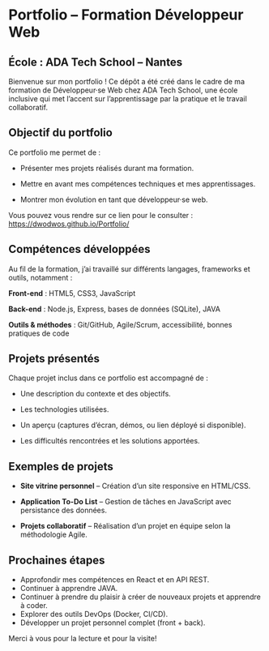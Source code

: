 # Portfolio – Formation Développeur Web

## École : ADA Tech School – Nantes

Bienvenue sur mon portfolio !
Ce dépôt a été créé dans le cadre de ma formation de Développeur·se Web chez ADA Tech School, une école inclusive qui met l’accent sur l’apprentissage par la pratique et le travail collaboratif.

## Objectif du portfolio

Ce portfolio me permet de :

 - Présenter mes projets réalisés durant ma formation.

 - Mettre en avant mes compétences techniques et mes apprentissages.

 - Montrer mon évolution en tant que développeur·se web.

Vous pouvez vous rendre sur ce lien pour le consulter : https://dwodwos.github.io/Portfolio/

## Compétences développées

Au fil de la formation, j’ai travaillé sur différents langages, frameworks et outils, notamment :

**Front-end** : HTML5, CSS3, JavaScript

**Back-end** : Node.js, Express, bases de données (SQLite), JAVA

**Outils & méthodes** : Git/GitHub, Agile/Scrum, accessibilité, bonnes pratiques de code

## Projets présentés

Chaque projet inclus dans ce portfolio est accompagné de :

 - Une description du contexte et des objectifs.

 - Les technologies utilisées.

 - Un aperçu (captures d’écran, démos, ou lien déployé si disponible).

 - Les difficultés rencontrées et les solutions apportées.

## Exemples de projets

 - **Site vitrine personnel** – Création d’un site responsive en HTML/CSS.

 - **Application To-Do List** – Gestion de tâches en JavaScript avec persistance des données.

 - **Projets collaboratif** – Réalisation d’un projet en équipe selon la méthodologie Agile.


## Prochaines étapes

 - Approfondir mes compétences en React et en API REST.
 - Continuer à apprendre JAVA.
 - Continuer à prendre du plaisir à créer de nouveaux projets et apprendre à coder.
 - Explorer des outils DevOps (Docker, CI/CD).
 - Développer un projet personnel complet (front + back).

Merci à vous pour la lecture et pour la visite!

